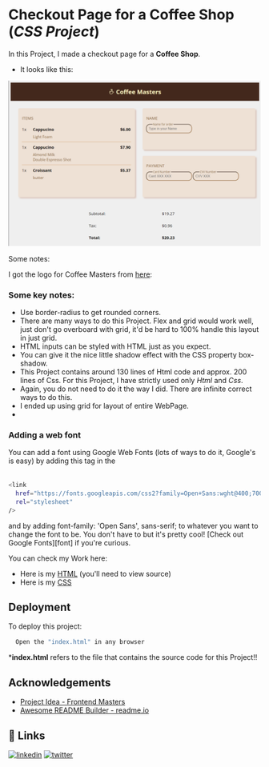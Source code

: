 # Checkout Page for a Coffee Shop (*CSS Project*)

In this Project, I made a checkout page for a __Coffee Shop__. 
- It looks like this:

![about.html](https://github.com/hamitsehjal/WebDev-v3/blob/main/Project_Coffee_Shop/pics/blog_1.png?raw=true "Optional Title")

Some notes:


I got the logo for Coffee Masters from [here](https://btholt.github.io/complete-intro-to-web-dev-v3/images/coffee_masters_logo.png):

### Some key notes:
- Use border-radius to get rounded corners.
- There are many ways to do this Project. Flex and grid would work well, just don't go overboard with grid, it'd be hard to 100% handle this layout in just grid.
- HTML inputs can be styled with HTML just as you expect.
- You can give it the nice little shadow effect with the CSS property box-shadow.
- This Project contains around 130 lines of Html code and approx. 200 lines of Css. For this Project, I have strictly used only *Html* and *Css*.
- Again, you do not need to do it the way I did. There are infinite correct ways to do this.
- I ended up using grid for layout of entire WebPage.
- 
### Adding a web font
You can add a font using Google Web Fonts (lots of ways to do it, Google's is easy) by adding this tag in the <head>
```bash

<link
  href="https://fonts.googleapis.com/css2?family=Open+Sans:wght@400;700&display=swap"
  rel="stylesheet"
/>
```
and by adding font-family: 'Open Sans', sans-serif; to whatever you want to change the font to be. You don't have to but it's pretty cool! [Check out Google Fonts][font] if you're curious.

You can check my Work here:
- Here is my [HTML](https://github.com/hamitsehjal/WebDev-v3/blob/main/Project_Coffee_Shop/index.html) (you'll need to view source)
- Here is my [CSS](https://github.com/hamitsehjal/WebDev-v3/blob/main/Project_Coffee_Shop/main.css)
## Deployment

To deploy this project:

```bash
  Open the "index.html" in any browser
```
*__index.html__ refers to the file that contains the source code for this Project!!

## Acknowledgements

 - [Project Idea - Frontend Masters](https://btholt.github.io/complete-intro-to-web-dev-v3/)
 - [Awesome README Builder - readme.io](https://readme.so/editor)


## 🔗 Links
[![linkedin](https://img.shields.io/badge/linkedin-0A66C2?style=for-the-badge&logo=linkedin&logoColor=white)](https://www.linkedin.com/in/hamitSehjal/)
[![twitter](https://img.shields.io/badge/twitter-1DA1F2?style=for-the-badge&logo=twitter&logoColor=white)](https://twitter.com/SehjalHamit)


